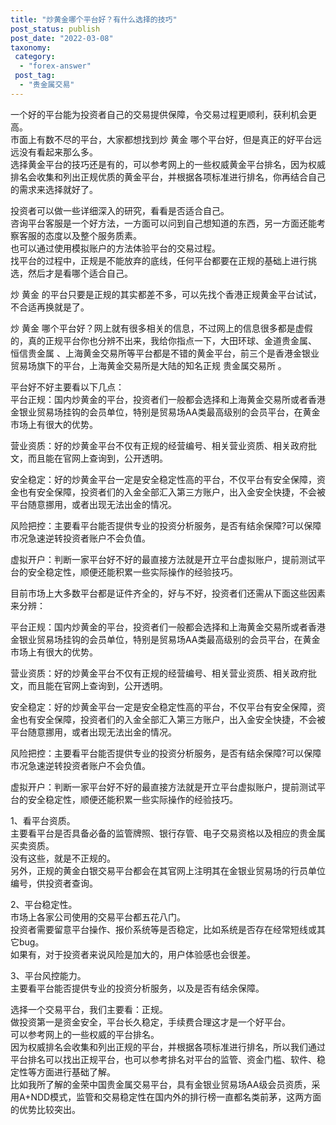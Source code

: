 ```yaml
---
title: "炒黄金哪个平台好？有什么选择的技巧"
post_status: publish
post_date: "2022-03-08"
taxonomy:
 category: 
  - "forex-answer"
 post_tag: 
  - "贵金属交易"
---
```


一个好的平台能为投资者自己的交易提供保障，令交易过程更顺利，获利机会更高。  
市面上有数不尽的平台，大家都想找到炒 黄金 哪个平台好，但是真正的好平台远远没有看起来那么多。  
选择黄金平台的技巧还是有的，可以参考网上的一些权威黄金平台排名，因为权威排名会收集和列出正规优质的黄金平台，并根据各项标准进行排名，你再结合自己的需求来选择就好了。  

投资者可以做一些详细深入的研究，看看是否适合自己。  
咨询平台客服是一个好方法，一方面可以问到自己想知道的东西，另一方面还能考察客服的态度以及整个服务质素。  
也可以通过使用模拟账户的方法体验平台的交易过程。  
找平台的过程中，正规是不能放弃的底线，任何平台都要在正规的基础上进行挑选，然后才是看哪个适合自己。  

炒 黄金 的平台只要是正规的其实都差不多，可以先找个香港正规黄金平台试试，不合适再换就是了。  

炒 黄金 哪个平台好？网上就有很多相关的信息，不过网上的信息很多都是虚假的，真的正规平台你也分辨不出来，我给你指点一下，大田环球、金道贵金属、 恒信贵金属 、上海黄金交易所等平台都是不错的黄金平台，前三个是香港金银业贸易场旗下的平台，上海黄金交易所是大陆的知名正规 贵金属交易所 。  

平台好不好主要看以下几点：  
平台正规：国内炒黄金的平台，投资者们一般都会选择和上海黄金交易所或者香港金银业贸易场挂钩的会员单位，特别是贸易场AA类最高级别的会员平台，在黄金市场上有很大的优势。  
  
营业资质：好的炒黄金平台不仅有正规的经营编号、相关营业资质、相关政府批文，而且能在官网上查询到，公开透明。  
  
安全稳定：好的炒黄金平台一定是安全稳定性高的平台，不仅平台有安全保障，资金也有安全保障，投资者们的入金全部汇入第三方账户，出入金安全快捷，不会被平台随意挪用，或者出现无法出金的情况。  
  
风险把控：主要看平台能否提供专业的投资分析服务，是否有结余保障?可以保障市况急速逆转投资者账户不会负值。  
  
虚拟开户：判断一家平台好不好的最直接方法就是开立平台虚拟账户，提前测试平台的安全稳定性，顺便还能积累一些实际操作的经验技巧。  

目前市场上大多数平台都是证件齐全的，好与不好，投资者们还需从下面这些因素来分辨：

平台正规：国内炒黄金的平台，投资者们一般都会选择和上海黄金交易所或者香港金银业贸易场挂钩的会员单位，特别是贸易场AA类最高级别的会员平台，在黄金市场上有很大的优势。  

营业资质：好的炒黄金平台不仅有正规的经营编号、相关营业资质、相关政府批文，而且能在官网上查询到，公开透明。  

安全稳定：好的炒黄金平台一定是安全稳定性高的平台，不仅平台有安全保障，资金也有安全保障，投资者们的入金全部汇入第三方账户，出入金安全快捷，不会被平台随意挪用，或者出现无法出金的情况。  

风险把控：主要看平台能否提供专业的投资分析服务，是否有结余保障?可以保障市况急速逆转投资者账户不会负值。  

虚拟开户：判断一家平台好不好的最直接方法就是开立平台虚拟账户，提前测试平台的安全稳定性，顺便还能积累一些实际操作的经验技巧。  

1、看平台资质。  
主要看平台是否具备必备的监管牌照、银行存管、电子交易资格以及相应的贵金属买卖资质。  
没有这些，就是不正规的。  
另外，正规的黄金白银交易平台都会在其官网上注明其在金银业贸易场的行员单位编号，供投资者查询。  

2、平台稳定性。  
市场上各家公司使用的交易平台都五花八门。  
投资者需要留意平台操作、报价系统等是否稳定，比如系统是否存在经常短线或其它bug。  
如果有，对于投资者来说风险是加大的，用户体验感也会很差。  

3、平台风控能力。  
主要看平台能否提供专业的投资分析服务，以及是否有结余保障。  

选择一个交易平台，我们主要看：正规。  
做投资第一是资金安全，平台长久稳定，手续费合理这才是一个好平台。  
可以参考网上的一些权威的平台排名。  
因为权威排名会收集和列出正规的平台，并根据各项标准进行排名，所以我们通过平台排名可以找出正规平台，也可以参考排名对平台的监管、资金门槛、软件、稳定性等方面进行基础了解。  
比如我所了解的金荣中国贵金属交易平台，具有金银业贸易场AA级会员资质，采用A+NDD模式，监管和交易稳定性在国内外的排行榜一直都名类前茅，这两方面的优势比较突出。
